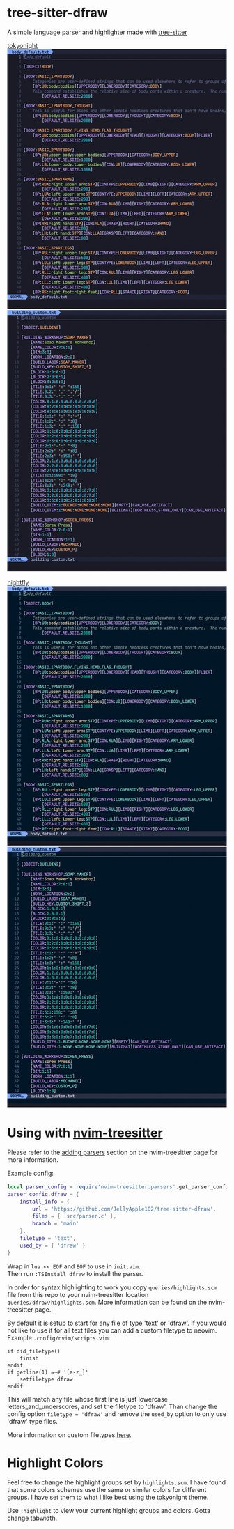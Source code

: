# tree-sitter-dfraw

A simple language parser and highlighter made with [tree-sitter](https://github.com/tree-sitter/tree-sitter)

[tokyonight](https://github.com/folke/tokyonight.nvim)
![tokyonight one](images/tokyonight1.png)
![tokyonight two](images/tokyonight2.png)

[nightfly](https://github.com/bluz71/vim-nightfly-guicolors)
![nightfly one](images/nightfly1.png)
![nightfly two](images/nightfly2.png)

# Using with [nvim-treesitter](https://github.com/nvim-treesitter/nvim-treesitter)

Please refer to the [adding parsers](https://github.com/nvim-treesitter/nvim-treesitter#advanced-setup) section on the nvim-treesitter page for more information.

Example config:
```lua
local parser_config = require'nvim-treesitter.parsers'.get_parser_configs()
parser_config.dfraw = {
	install_info = {
		url = 'https://github.com/JellyApple102/tree-sitter-dfraw',
		files = { 'src/parser.c' },
		branch = 'main'
	},
	filetype = 'text',
	used_by = { 'dfraw' }
}
```
Wrap in `lua << EOF` and `EOF` to use in `init.vim`.\
Then run `:TSInstall dfraw` to install the parser.

In order for syntax highlighting to work you copy `queries/highlights.scm` file from this repo to your nvim-treesitter location `queries/dfraw/highlights.scm`.
More information can be found on the nvim-treesitter page.

By default it is setup to start for any file of type 'text' or 'dfraw'. If you would not like to use it for all text files you can add a custom filetype to neovim.
Example `.config/nvim/scripts.vim`:
```vim
if did_filetype()
	finish
endif
if getline(1) =~# '[a-z_]'
	setfiletype dfraw
endif
```
This will match any file whose first line is just lowercase letters_and_underscores, and set the filetype to 'dfraw'.
Than change the config option `filetype = 'dfraw'` and remove the `used_by` option to only use 'dfraw' type files.

More information on custom filetypes [here](https://neovim.io/doc/user/filetype.html#new-filetype).

# Highlight Colors

Feel free to change the highlight groups set by `highlights.scm`. I have found that some colors schemes use the same or similar colors for different groups.
I have set them to what I like best using the [tokyonight](https://github.com/folke/tokyonight.nvim) theme.

Use `:highlight` to view your current highlight groups and colors.
Gotta change tabwidth.
